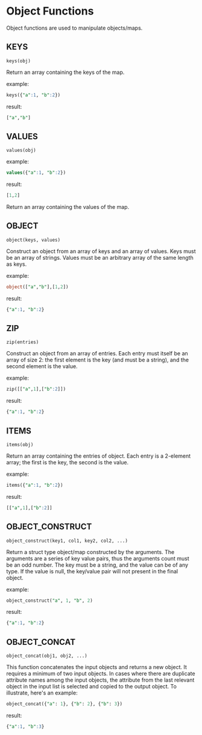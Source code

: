 # Object Functions

Object functions are used to manipulate objects/maps.

## KEYS

```text
keys(obj)
```

Return an array containing the keys of the map.

example:

```sql
keys({"a":1, "b":2})
```

result:

```sql
["a","b"]
```

## VALUES

```text
values(obj)
```

example:

```sql
values({"a":1, "b":2})
```

result:

```sql
[1,2]
```

Return an array containing the values of the map.

## OBJECT

```text
object(keys, values)
```

Construct an object from an array of keys and an array of values. Keys must be an array of strings. Values must be an
arbitrary array of the same length as keys.

example:

```sql
object(["a","b"],[1,2])
```

result:

```sql
{"a":1, "b":2}
```

## ZIP

```text
zip(entries)
```

Construct an object from an array of entries. Each entry must itself be an array of size 2: the first element is the
key (and must be a string), and the second element is the value.

example:

```sql
zip([["a",1],["b":2]])
```

result:

```sql
{"a":1, "b":2}
```

## ITEMS

```text
items(obj)
```

Return an array containing the entries of object. Each entry is a 2-element array; the first is the key, the second is
the value.

example:

```sql
items({"a":1, "b":2})
```

result:

```sql
[["a",1],["b":2]]
```

## OBJECT_CONSTRUCT

```text
object_construct(key1, col1, key2, col2, ...)
```

Return a struct type object/map constructed by the arguments. The arguments are a series of key value pairs, thus the
arguments count must be an odd number. The key must be a string, and the value can be of any type. If the value is null,
the key/value pair will not present in the final object.

example:

```sql
object_construct("a", 1, "b", 2)
```

result:

```sql
{"a":1, "b":2}
```

## OBJECT_CONCAT

```text
object_concat(obj1, obj2, ...)
```

This function concatenates the input objects and returns a new object. It requires a minimum of two input objects. In cases where there are duplicate attribute names among the input objects, the attribute from the last relevant object in the input list is selected and copied to the output object. To illustrate, here's an example:

```sql
object_concat({"a": 1}, {"b": 2}, {"b": 3})
```

result:

```sql
{"a":1, "b":3}
```
